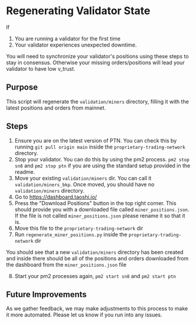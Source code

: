 # Regenerating Validator State

If 
1. You are running a validator for the first time
2. Your validator experiences unexpected downtime.

You will need to synchronize your validator's positions using these steps to stay in consensus. Otherwise your missing orders/positions will lead your validator to have low v_trust.

## Purpose

This script will regenerate the `validation/miners` directory, filling it with the latest positions
and orders from mainnet.

## Steps

1. Ensure you are on the latest version of PTN. You can check this by running `git pull origin main` 
inside the `proprietary-trading-network` directory.
2. Stop your validator. You can do this by using the pm2 process. `pm2 stop sn8` and `pm2 stop ptn` if you
are using the standard setup provided in the readme.
3. Move your existing `validation/miners` dir. You can call it `validation/miners_bkp`. Once moved, you should
have no `validation/miners` directory.
4. Go to https://dashboard.taoshi.io/
5. Press the "Download Positions" button in the top right corner. This should provide you with
a downloaded file called `miner_positions.json`. If the file is not called `miner_positions.json` please
rename it so that it is.
6. Move this file to the `proprietary-trading-network` dir
7. Run `regenerate_miner_positions.py` inside the `proprietary-trading-network` dir

You should see that a new `validation/miners` directory has been created and inside there 
should be all of the positions and orders downloaded from the dashboard from 
the `miner_positions.json` file

8. Start your pm2 processes again, `pm2 start sn8` and `pm2 start ptn`


## Future Improvements

As we gather feedback, we may make adjustments to this process to make it more automated. Please let us know if you run into any issues.
